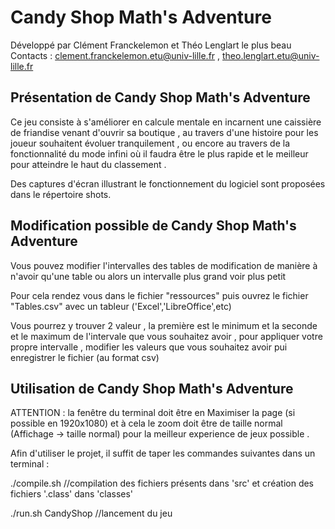 # Candy Shop Math's Adventure

Développé par Clément Franckelemon et Théo Lenglart le plus beau
Contacts : clement.franckelemon.etu@univ-lille.fr , theo.lenglart.etu@univ-lille.fr

## Présentation de Candy Shop Math's Adventure

Ce jeu consiste à s'améliorer en calcule mentale en incarnent une caissière de friandise venant d'ouvrir sa boutique
, au travers d'une histoire pour les joueur souhaitent évoluer tranquilement , ou encore au travers de la fonctionnalité
du mode infini où il faudra être le plus rapide et le meilleur pour atteindre le haut du classement .

Des captures d'écran illustrant le fonctionnement du logiciel sont proposées dans le répertoire shots.

## Modification possible de Candy Shop Math's Adventure

Vous pouvez modifier l'intervalles des tables de modification de manière à n'avoir qu'une table ou alors un intervalle plus grand voir plus petit

Pour cela rendez vous dans le fichier "ressources" puis ouvrez le fichier "Tables.csv" avec un tableur ('Excel','LibreOffice',etc)

Vous pourrez y trouver 2 valeur , la première est le minimum et la seconde et le maximum de l'intervale que vous souhaitez avoir , pour appliquer votre
propre intervalle , modifier les valeurs que vous souhaitez avoir pui enregistrer le fichier (au format csv)

## Utilisation de Candy Shop Math's Adventure

ATTENTION : la fenêtre du terminal doit être en Maximiser la page (si possible en 1920x1080) et à cela le zoom doit être de taille normal
(Affichage -> taille normal) pour la meilleur experience de jeux possible .

Afin d'utiliser le projet, il suffit de taper les commandes suivantes dans un terminal :

./compile.sh
//compilation des fichiers présents dans 'src' et création des fichiers '.class' dans 'classes'

./run.sh CandyShop
//lancement du jeu
